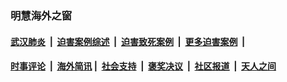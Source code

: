 
### 明慧海外之窗

####  [武汉肺炎](indexes/365.md?t=03021400) &nbsp;|&nbsp;  [迫害案例综述](indexes/328.md?t=03021400) &nbsp;|&nbsp; [迫害致死案例](indexes/277.md?t=03021400)  &nbsp;|&nbsp; [更多迫害案例](indexes/81.md?t=03021400)  &nbsp;|&nbsp; 
####  [时事评论](indexes/19.md?t=03021400) &nbsp;|&nbsp; [海外简讯](indexes/245.md?t=03021400)&nbsp;|&nbsp;  [社会支持](indexes/140.md?t=03021400) &nbsp;|&nbsp; [褒奖决议](indexes/282.md?t=03021400) &nbsp;|&nbsp; [社区报道](indexes/91.md?t=03021400)  &nbsp;|&nbsp; [天人之间](indexes/78.md?t=03021400) 

